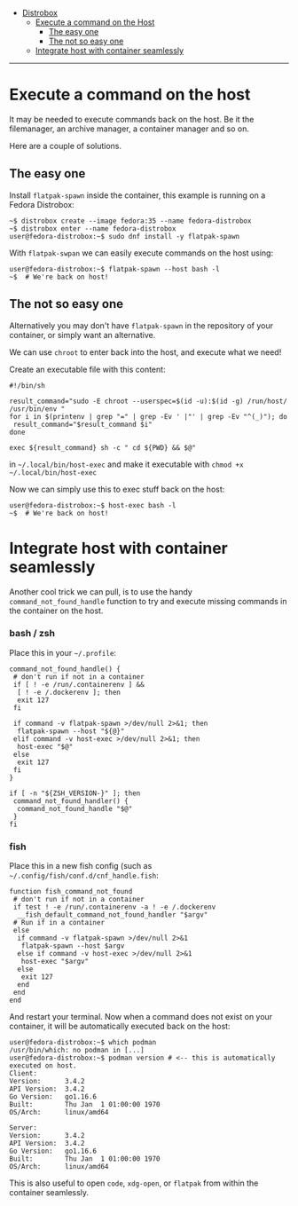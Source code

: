 - [Distrobox](../README.md)
  - [Execute a command on the Host](execute_commands_on_host.md)
    - [The easy one](#the-easy-one)
    - [The not so easy one](#the-not-so-easy-one)
  - [Integrate host with container seamlessly](#integrate-host-with-container-seamlessly)

---

# Execute a command on the host

It may be needed to execute commands back on the host. Be it the filemanager, an
archive manager, a container manager and so on.

Here are a couple of solutions.

## The easy one

Install `flatpak-spawn` inside the container, this example is running on a
Fedora Distrobox:

```shell
~$ distrobox create --image fedora:35 --name fedora-distrobox
~$ distrobox enter --name fedora-distrobox
user@fedora-distrobox:~$ sudo dnf install -y flatpak-spawn
```

With `flatpak-swpan` we can easily execute commands on the host using:

```shell
user@fedora-distrobox:~$ flatpak-spawn --host bash -l
~$  # We're back on host!
```

## The not so easy one

Alternatively you may don't have `flatpak-spawn` in the repository of your container,
or simply want an alternative.

We can use `chroot` to enter back into the host, and execute what we need!

Create an executable file with this content:

```shell
#!/bin/sh

result_command="sudo -E chroot --userspec=$(id -u):$(id -g) /run/host/ /usr/bin/env "
for i in $(printenv | grep "=" | grep -Ev ' |"' | grep -Ev "^(_)"); do
 result_command="$result_command $i"
done

exec ${result_command} sh -c " cd ${PWD} && $@"
```

in `~/.local/bin/host-exec` and make it executable with `chmod +x ~/.local/bin/host-exec`

Now we can simply use this to exec stuff back on the host:

```shell
user@fedora-distrobox:~$ host-exec bash -l
~$  # We're back on host!
```

# Integrate host with container seamlessly

Another cool trick we can pull, is to use the handy `command_not_found_handle` function
to try and execute missing commands in the container on the host.

### bash / zsh

Place this in your `~/.profile`:

```shell
command_not_found_handle() {
 # don't run if not in a container
 if [ ! -e /run/.containerenv ] &&
  [ ! -e /.dockerenv ]; then
  exit 127
 fi

 if command -v flatpak-spawn >/dev/null 2>&1; then
  flatpak-spawn --host "${@}"
 elif command -v host-exec >/dev/null 2>&1; then
  host-exec "$@"
 else
  exit 127
 fi
}

if [ -n "${ZSH_VERSION-}" ]; then
 command_not_found_handler() {
  command_not_found_handle "$@"
 }
fi
```

### fish

Place this in a new fish config (such as `~/.config/fish/conf.d/cnf_handle.fish`:

```fish
function fish_command_not_found
 # don't run if not in a container
 if test ! -e /run/.containerenv -a ! -e /.dockerenv
  __fish_default_command_not_found_handler "$argv"
 # Run if in a container
 else
  if command -v flatpak-spawn >/dev/null 2>&1
   flatpak-spawn --host $argv
  else if command -v host-exec >/dev/null 2>&1
   host-exec "$argv"
  else
   exit 127
  end
 end
end
```

And restart your terminal. Now when a command does not exist on your container,
it will be automatically executed back on the host:

```shell
user@fedora-distrobox:~$ which podman
/usr/bin/which: no podman in [...]
user@fedora-distrobox:~$ podman version # <-- this is automatically executed on host.
Client:
Version:      3.4.2
API Version:  3.4.2
Go Version:   go1.16.6
Built:        Thu Jan  1 01:00:00 1970
OS/Arch:      linux/amd64

Server:
Version:      3.4.2
API Version:  3.4.2
Go Version:   go1.16.6
Built:        Thu Jan  1 01:00:00 1970
OS/Arch:      linux/amd64
```

This is also useful to open `code`, `xdg-open`, or `flatpak` from within the container
seamlessly.
